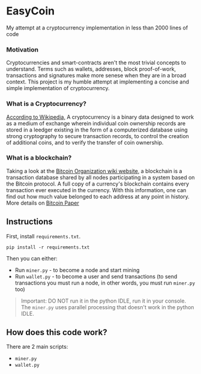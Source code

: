 # EasyCoin
My attempt at a cryptocurrency implementation in less than 2000 lines of code

### Motivation
Cryptocurrencies and smart-contracts aren't the most trivial concepts to understand. Terms such as wallets, addresses, block proof-of-work, transactions and signatures make more senese when they are in a broad context. This project is my humble attempt at implementing a concise and simple implementation of cryptocurrency.

### What is a Cryptocurrency?
[According to Wikipedia,](https://en.wikipedia.org/wiki/Cryptocurrency) A cryptocurrency is a binary data designed to work as a medium of exchange wherein individual coin ownership records are stored in a leedger existing in the form of a computerized database using strong cryptography to secure transaction records, to control the creation of additional coins, and to verify the transfer of coin ownership.

### What is a blockchain?
Taking a look at the [Bitcoin Organization wiki website](https://en.bitcoin.it/wiki/Main_Page), a blockchain is a transaction database shared by all nodes participating in a system based on the Bitcoin protocol. A full copy of a currency's blockchain contains every transaction ever executed in the currency. With this information, one can find out how much value belonged to each address at any point in history. More details on [Bitcoin Paper](https://bitcoin.org/bitcoin.pdf)

## Instructions
First, install ```requirements.txt```.

```
pip install -r requirements.txt
```

Then you can either:

- Run ```miner.py``` - to become a node and start mining
- Run ```wallet.py``` - to become a user and send transactions (to send transactions you must run a node, in other words, you must run ```miner.py``` too)

> Important: DO NOT run it in the python IDLE, run it in your console. The ```miner.py``` uses parallel processing that doesn't work in the python IDLE.

## How does this code work?

There are 2 main scripts:

- ```miner.py```
- ```wallet.py```


